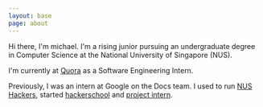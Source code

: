 ```yaml
---
layout: base
page: about
---
```

Hi there, I'm michael. I'm a rising junior pursuing an undergraduate degree in Computer Science at the National University of Singapore (NUS).

I'm currently at [Quora](quora.com) as a Software Engineering Intern. 

Previously, I was an intern at Google on the Docs team. I used to run [NUS Hackers](nushackers.org), started [hackerschool](school.nushackers.org) and [project intern](ymichael.github.io/projectintern).